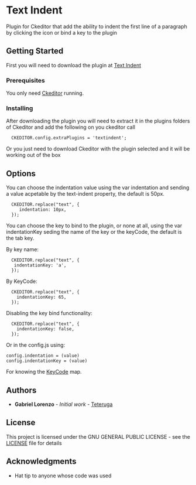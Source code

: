 # Text Indent 

Plugin for Ckeditor that add the ability to indent the first line of a paragraph by clicking the icon or bind a key to the plugin

## Getting Started

First you will need to download the plugin at [Text Indent](https://ckeditor.com/cke4/addon/textindent)

### Prerequisites

You only need [Ckeditor](https://ckeditor.com/cke4/builder) running.

### Installing

After downloading the plugin you will need to extract it in the plugins folders of Ckeditor and add the following on you ckeditor call

```
  CKEDITOR.config.extraPlugins = 'textindent';
```

Or you just need to download Ckeditor with the plugin selected and it will be working out of the box 

## Options

You can choose the indentation value using the var indentation and sending a value acpetable by the text-indent property, the default is 50px.

```
  CKEDITOR.replace("text", {
     indentation: 10px,
  });
```                    

You can choose the key to bind to the plugin, or none at all, using the var indentationKey seding the name of the key or the keyCode, the default is the tab key.

By key name:
```
  CKEDITOR.replace("text", {
   indentationKey: 'a',
  });
```
By KeyCode:
```
  CKEDITOR.replace("text", {
    indentationKey: 65,
  });
```
Disabling the key bind functionality:
```
  CKEDITOR.replace("text", {
    indentationKey: false,
  });
```
Or in the config.js using:
```
config.indentation = (value)
config.indentationKey = (value)
```

For knowing the [KeyCode](https://keycode.info/) map.

## Authors

* **Gabriel Lorenzo** - *Initial work* - [Teteruga](https://github.com/Teteruga)

## License

This project is licensed under the GNU GENERAL PUBLIC LICENSE - see the [LICENSE](LICENSE) file for details

## Acknowledgments

* Hat tip to anyone whose code was used
